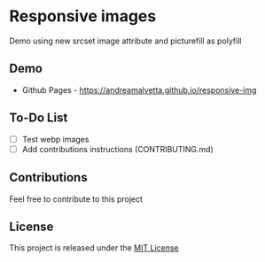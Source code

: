 # Responsive images

Demo using new srcset image attribute and picturefill as polyfill

## Demo

- Github Pages - https://andreamalvetta.github.io/responsive-img

## To-Do List

- [ ] Test webp images
- [ ] Add contributions instructions (CONTRIBUTING.md)

## Contributions

Feel free to contribute to this project

## License

This project is released under the [MIT License](http://www.opensource.org/licenses/MIT)
